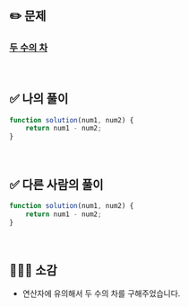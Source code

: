 ## ✏️ 문제

### [두 수의 차](https://school.programmers.co.kr/learn/courses/30/lessons/120803)

<br>

## ✅ 나의 풀이

```javascript
function solution(num1, num2) {
    return num1 - num2;
}
```

<br>

## ✅ 다른 사람의 풀이

```javascript
function solution(num1, num2) {
    return num1 - num2;
}
```

<br>

## 💁🏻‍♀️ 소감

- 연산자에 유의해서 두 수의 차를 구해주었습니다.

